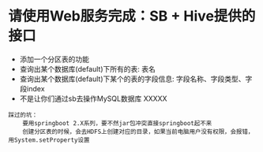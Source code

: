 # 请使用Web服务完成：SB + Hive提供的接口 
* 添加一个分区表的功能
* 查询出某个数据库(default)下所有的表: 表名
* 查询出某个数据库(default)下某个的表的字段信息: 字段名称、字段类型、字段index
* 不是让你们通过sb去操作MySQL数据库 XXXXX


```
踩过的坑：
    要用springboot 2.X系列，要不然jar包冲突直接springboot起不来
    创建分区表的时候，会去HDFS上创建对应的目录，如果当前电脑用户没有权限，会报错，用System.setProperty设置
    

```